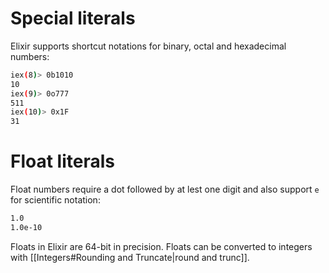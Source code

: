 # Special literals
Elixir supports shortcut notations for binary, octal and hexadecimal numbers:
```sh
iex(8)> 0b1010  
10  
iex(9)> 0o777  
511
iex(10)> 0x1F  
31
```
# Float literals
Float numbers require a dot followed by at lest one digit and also support `e` for scientific notation:
```sh
1.0
1.0e-10
```
Floats in Elixir are 64-bit in precision. Floats can be converted to integers with [[Integers#Rounding and Truncate|round and trunc]].
